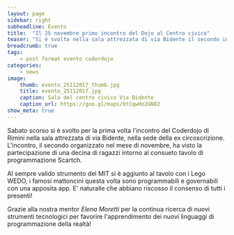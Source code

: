 ```yaml
---
layout: page
sidebar: right
subheadline: Evento
title:  "Il 25 novembre primo incontro del Dojo al Centro civico"
teaser: "Si è svolto nella sala attrezzata di via Bidente il secondo incontro del mese"
breadcrumb: true
tags:
    - post format evento coderdojo
categories:
    - news
image:
    thumb: evento_25112017_thumb.jpg
    title: evento_25112017.jpg
    caption: Sala del centro civico Via Bidente
    caption_url: https://goo.gl/maps/btCqwHo2GN82
show_meta: true
---
```


Sabato scorso si è svolto per la prima volta l'incontro del Coderdojo di Rimini nella sala attrezzata di via Bidente, nella sede della ex circoscrizione.
L'incontro, il secondo organizzato nel mese di novembre, ha visto la partecipazione di una decina di ragazzi intorno al consueto tavolo di programmazione Scartch.
<!--more-->
 Al sempre valido strumento del MIT si è aggiunto al tavolo con i Lego WEDO, i famosi mattoncini questa volta sono programmabili e governabili con una apposita app. E' naturalle che abbiano riscosso il consenso di tutti i presenti!

Grazie alla nostra mentor *Elena Moretti* per la continua ricerca di nuovi strumenti tecnologici per favorire l'apprendimento dei nuovi linguaggi di programmazione della realtà!
